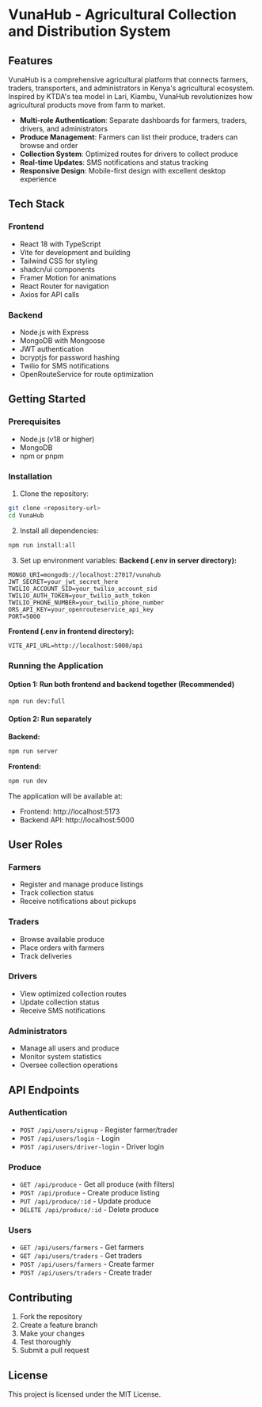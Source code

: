# VunaHub - Agricultural Collection and Distribution System

## Features
VunaHub is a comprehensive agricultural platform that connects farmers, traders, transporters, and administrators in Kenya's agricultural ecosystem. Inspired by KTDA's tea model in Lari, Kiambu, VunaHub revolutionizes how agricultural products move from farm to market.
- **Multi-role Authentication**: Separate dashboards for farmers, traders, drivers, and administrators
- **Produce Management**: Farmers can list their produce, traders can browse and order
- **Collection System**: Optimized routes for drivers to collect produce
- **Real-time Updates**: SMS notifications and status tracking
- **Responsive Design**: Mobile-first design with excellent desktop experience
## Tech Stack
### Frontend
- React 18 with TypeScript
- Vite for development and building
- Tailwind CSS for styling
- shadcn/ui components
- Framer Motion for animations
- React Router for navigation
- Axios for API calls
### Backend
- Node.js with Express
- MongoDB with Mongoose
- JWT authentication
- bcryptjs for password hashing
- Twilio for SMS notifications
- OpenRouteService for route optimization
## Getting Started
### Prerequisites
- Node.js (v18 or higher)
- MongoDB
- npm or pnpm
### Installation
1. Clone the repository:
```bash
git clone <repository-url>
cd VunaHub
```
2. Install all dependencies:
```bash
npm run install:all
```
3. Set up environment variables:
**Backend (.env in server directory):**
```
MONGO_URI=mongodb://localhost:27017/vunahub
JWT_SECRET=your_jwt_secret_here
TWILIO_ACCOUNT_SID=your_twilio_account_sid
TWILIO_AUTH_TOKEN=your_twilio_auth_token
TWILIO_PHONE_NUMBER=your_twilio_phone_number
ORS_API_KEY=your_openrouteservice_api_key
PORT=5000
```
**Frontend (.env in frontend directory):**
```
VITE_API_URL=http://localhost:5000/api
```
### Running the Application
#### Option 1: Run both frontend and backend together (Recommended)
```bash
npm run dev:full
```
#### Option 2: Run separately

**Backend:**
```bash
npm run server
```
**Frontend:**
```bash
npm run dev
```
The application will be available at:
- Frontend: http://localhost:5173
- Backend API: http://localhost:5000
## User Roles
### Farmers
- Register and manage produce listings
- Track collection status
- Receive notifications about pickups
### Traders
- Browse available produce
- Place orders with farmers
- Track deliveries
### Drivers
- View optimized collection routes
- Update collection status
- Receive SMS notifications
### Administrators
- Manage all users and produce
- Monitor system statistics
- Oversee collection operations
## API Endpoints
### Authentication
- `POST /api/users/signup` - Register farmer/trader
- `POST /api/users/login` - Login
- `POST /api/users/driver-login` - Driver login
### Produce
- `GET /api/produce` - Get all produce (with filters)
- `POST /api/produce` - Create produce listing
- `PUT /api/produce/:id` - Update produce
- `DELETE /api/produce/:id` - Delete produce
### Users
- `GET /api/users/farmers` - Get farmers
- `GET /api/users/traders` - Get traders
- `POST /api/users/farmers` - Create farmer
- `POST /api/users/traders` - Create trader
## Contributing
1. Fork the repository
2. Create a feature branch
3. Make your changes
4. Test thoroughly
5. Submit a pull request
## License
This project is licensed under the MIT License.
